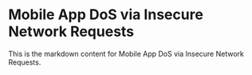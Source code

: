 # Mobile App DoS via Insecure Network Requests

This is the markdown content for Mobile App DoS via Insecure Network Requests.
